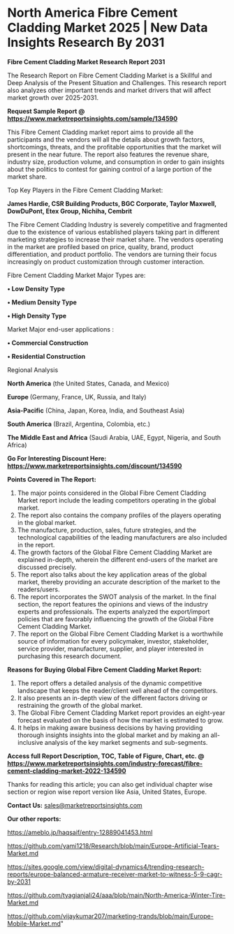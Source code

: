 # North America Fibre Cement Cladding Market 2025 | New Data Insights Research By 2031

<strong>Fibre Cement Cladding Market Research Report 2031</strong>

The Research Report on Fibre Cement Cladding Market is a Skillful and Deep Analysis of the Present Situation and Challenges. This research report also analyzes other important trends and market drivers that will affect market growth over 2025-2031.

<strong>Request Sample Report @ <a href=https://www.marketreportsinsights.com/sample/134590>https://www.marketreportsinsights.com/sample/134590</a></strong>

This Fibre Cement Cladding market report aims to provide all the participants and the vendors will all the details about growth factors, shortcomings, threats, and the profitable opportunities that the market will present in the near future. The report also features the revenue share, industry size, production volume, and consumption in order to gain insights about the politics to contest for gaining control of a large portion of the market share.

Top Key Players in the Fibre Cement Cladding Market:

<strong>James Hardie, CSR Building Products, BGC Corporate, Taylor Maxwell, DowDuPont, Etex Group, Nichiha, Cembrit</strong>

The Fibre Cement Cladding Industry is severely competitive and fragmented due to the existence of various established players taking part in different marketing strategies to increase their market share. The vendors operating in the market are profiled based on price, quality, brand, product differentiation, and product portfolio. The vendors are turning their focus increasingly on product customization through customer interaction.

Fibre Cement Cladding Market Major Types are:

<strong>• Low Density Type

• Medium Density Type

• High Density Type</strong>

Market Major end-user applications :

<strong>• Commercial Construction

• Residential Construction</strong>

Regional Analysis

</u><strong><b>North America</b></strong> (the United States, Canada, and Mexico)

<strong><b>Europe </b></strong>(Germany, France, UK, Russia, and Italy)

<strong><b>Asia-Pacific</b></strong> (China, Japan, Korea, India, and Southeast Asia)

<strong><b>South America</b></strong> (Brazil, Argentina, Colombia, etc.)

<strong><b>The Middle East and Africa</b></strong> (Saudi Arabia, UAE, Egypt, Nigeria, and South Africa)

<strong>Go For Interesting Discount Here: <a href=https://www.marketreportsinsights.com/discount/134590>https://www.marketreportsinsights.com/discount/134590</a></strong>

<strong>Points Covered in The Report:</strong>
<ol>
  <li>The major points considered in the Global Fibre Cement Cladding Market report include the leading competitors operating in the global market.</li>
  <li>The report also contains the company profiles of the players operating in the global market.</li>
  <li>The manufacture, production, sales, future strategies, and the technological capabilities of the leading manufacturers are also included in the report.</li>
  <li>The growth factors of the Global Fibre Cement Cladding Market are explained in-depth, wherein the different end-users of the market are discussed precisely.</li>
  <li>The report also talks about the key application areas of the global market, thereby providing an accurate description of the market to the readers/users.</li>
  <li>The report incorporates the SWOT analysis of the market. In the final section, the report features the opinions and views of the industry experts and professionals. The experts analyzed the export/import policies that are favorably influencing the growth of the Global Fibre Cement Cladding Market.</li>
  <li>The report on the Global Fibre Cement Cladding Market is a worthwhile source of information for every policymaker, investor, stakeholder, service provider, manufacturer, supplier, and player interested in purchasing this research document.</li>
</ol>
<strong>Reasons for Buying Global Fibre Cement Cladding Market Report:</strong>

<ol>
  <li>The report offers a detailed analysis of the dynamic competitive landscape that keeps the reader/client well ahead of the competitors.</li>
  <li>It also presents an in-depth view of the different factors driving or restraining the growth of the global market.</li>
  <li>The Global Fibre Cement Cladding Market report provides an eight-year forecast evaluated on the basis of how the market is estimated to grow.</li>
  <li>It helps in making aware business decisions by having providing thorough insights insights into the global market and by making an all-inclusive analysis of the key market segments and sub-segments.</li>
</ol>
<strong>Access full Report Description, TOC, Table of Figure, Chart, etc. @ <a href=https://www.marketreportsinsights.com/industry-forecast/fibre-cement-cladding-market-2022-134590>https://www.marketreportsinsights.com/industry-forecast/fibre-cement-cladding-market-2022-134590</a></strong>


Thanks for reading this article; you can also get individual chapter wise section or region wise report version like Asia, United States, Europe.

<strong>Contact Us:</strong>
sales@marketreportsinsights.com

<strong>Our other reports:</strong>

<a href=https://ameblo.jp/haqsaif/entry-12889041453.html>https://ameblo.jp/haqsaif/entry-12889041453.html</a>

<a href=https://github.com/yami1218/Research/blob/main/Europe-Artificial-Tears-Market.md>https://github.com/yami1218/Research/blob/main/Europe-Artificial-Tears-Market.md</a>

<a href=https://sites.google.com/view/digital-dynamics4/trending-research-reports/europe-balanced-armature-receiver-market-to-witness-5-9-cagr-by-2031>https://sites.google.com/view/digital-dynamics4/trending-research-reports/europe-balanced-armature-receiver-market-to-witness-5-9-cagr-by-2031</a>

<a href=https://github.com/tyagianjali24/aaa/blob/main/North-America-Winter-Tire-Market.md>https://github.com/tyagianjali24/aaa/blob/main/North-America-Winter-Tire-Market.md</a>

<a href=https://github.com/vijaykumar207/marketing-trands/blob/main/Europe-Mobile-Market.md>https://github.com/vijaykumar207/marketing-trands/blob/main/Europe-Mobile-Market.md</a>"
